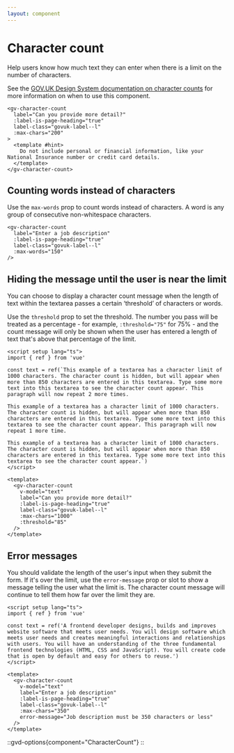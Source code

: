 ```yaml
---
layout: component
---
```


# Character count

Help users know how much text they can enter when there is a limit on the number of characters.

See the [GOV.UK Design System documentation on character counts](https://design-system.service.gov.uk/components/character-count/) for more information on when to use this component.

```vue-html
<gv-character-count 
  label="Can you provide more detail?" 
  :label-is-page-heading="true" 
  label-class="govuk-label--l"
  :max-chars="200"
>
  <template #hint>
    Do not include personal or financial information, like your National Insurance number or credit card details. 
  </template>
</gv-character-count>
```

## Counting words instead of characters

Use the `max-words` prop to count words instead of characters. A word is any group of consecutive non-whitespace characters.

```vue-html
<gv-character-count 
  label="Enter a job description" 
  :label-is-page-heading="true" 
  label-class="govuk-label--l"
  :max-words="150"
/>
```

## Hiding the message until the user is near the limit

You can choose to display a character count message when the length of text within the textarea passes a certain 
‘threshold’ of characters or words.

Use the `threshold` prop to set the threshold. The number you pass will be treated as a percentage - for example, `:threshold="75"` for 75% - and the count
message will only be shown when the user has entered a length of text that's above that percentage of the limit.

```vue
<script setup lang="ts">
import { ref } from 'vue'

const text = ref(`This example of a textarea has a character limit of 1000 characters. The character count is hidden, but will appear when more than 850 characters are entered in this textarea. Type some more text into this textarea to see the character count appear. This paragraph will now repeat 2 more times.

This example of a textarea has a character limit of 1000 characters. The character count is hidden, but will appear when more than 850 characters are entered in this textarea. Type some more text into this textarea to see the character count appear. This paragraph will now repeat 1 more time.

This example of a textarea has a character limit of 1000 characters. The character count is hidden, but will appear when more than 850 characters are entered in this textarea. Type some more text into this textarea to see the character count appear.`)
</script>

<template>
  <gv-character-count
    v-model="text"
    label="Can you provide more detail?"
    :label-is-page-heading="true"
    label-class="govuk-label--l"
    :max-chars="1000"
    :threshold="85"
  />
</template>
```

## Error messages

You should validate the length of the user's input when they submit the form. If it's over the limit, use the 
`error-message` prop or slot to show a message telling the user what the limit is. The character count message will
continue to tell them how far over the limit they are.

```vue
<script setup lang="ts">
import { ref } from 'vue'

const text = ref('A frontend developer designs, builds and improves website software that meets user needs. You will design software which meets user needs and creates meaningful interactions and relationships with users. You will have an understanding of the three fundamental frontend technologies (HTML, CSS and JavaScript). You will create code that is open by default and easy for others to reuse.')
</script>

<template>
  <gv-character-count
    v-model="text"
    label="Enter a job description"
    :label-is-page-heading="true"
    label-class="govuk-label--l"
    :max-chars="350"
    error-message="Job description must be 350 characters or less"
  />
</template>
```

::gvd-options{component="CharacterCount"}
::
